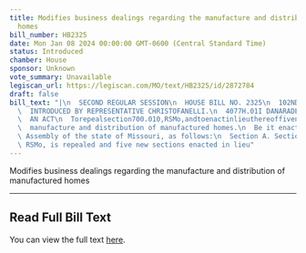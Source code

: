 ```yaml
---
title: Modifies business dealings regarding the manufacture and distribution of manufactured
  homes
bill_number: HB2325
date: Mon Jan 08 2024 00:00:00 GMT-0600 (Central Standard Time)
status: Introduced
chamber: House
sponsor: Unknown
vote_summary: Unavailable
legiscan_url: https://legiscan.com/MO/text/HB2325/id/2872784
draft: false
bill_text: "|\n  SECOND REGULAR SESSION\n  HOUSE BILL NO. 2325\n  102ND GENERAL ASSEMBLY\n\
  \  INTRODUCED BY REPRESENTATIVE CHRISTOFANELLI.\n  4077H.01I DANARADEMANMILLER,ChiefClerk\n\
  \  AN ACT\n  Torepealsection700.010,RSMo,andtoenactinlieuthereoffivenewsectionsrelatingtothe\n\
  \  manufacture and distribution of manufactured homes.\n  Be it enacted by the General\
  \ Assembly of the state of Missouri, as follows:\n  Section A. Section 700.010,\
  \ RSMo, is repealed and five new sections enacted in lieu"
---
```

Modifies business dealings regarding the manufacture and distribution of manufactured homes

---

## Read Full Bill Text

You can view the full text [here](https://legiscan.com/MO/text/HB2325/id/2872784).
